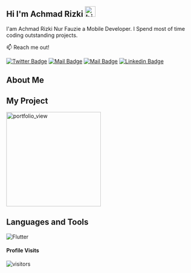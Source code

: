 ## Hi I'm Achmad Rizki <img src="https://user-images.githubusercontent.com/1303154/88677602-1635ba80-d120-11ea-84d8-d263ba5fc3c0.gif" width="28px" alt="hi">

I'am Achmad Rizki Nur Fauzie a Mobile Developer. I Spend most of time coding outstanding projects.

:mailbox: Reach me out!

[![Twitter Badge](https://img.shields.io/badge/-@arizkinf-1ca0f1?style=flat&labelColor=1ca0f1&logo=twitter&logoColor=white&link=https://twitter.com/Ipenywis)](https://twitter.com/arizkinf) [![Mail Badge](https://img.shields.io/badge/-@arizkinf-e84393?style=flat&labelColor=e84393&logo=instagram&logoColor=white)](https://instagram.com/arizkinf) [![Mail Badge](https://img.shields.io/badge/-Achmad_Rizki_Nur_Fauzie-c0392b?style=flat&labelColor=c0392b&logo=gmail&logoColor=white)](mailto:arizki.nf02@gmail.com) [![Linkedin Badge](https://img.shields.io/badge/-Achmad_Rizki_Nur_Fauzie-0e76a8?style=flat&labelColor=0e76a8&logo=linkedin&logoColor=white)](https://www.linkedin.com/in/achmad-rizki-nur-fauzie-a2a7021b3/)

## About Me

## My Project
<img width="250" alt="portfolio_view" src="https://user-images.githubusercontent.com/75843138/102004640-2bb12700-3d45-11eb-8afa-78242cad394c.png">

## Languages and Tools
![Flutter](https://img.shields.io/badge/-Flutter-61DBFB?style=for-the-badge&labelColor=black&logo=flutter&logoColor=61DBFB)


#### Profile Visits 

![visitors](https://visitor-badge.glitch.me/badge?page_id=achmadrizkin.achmadrizkin)
